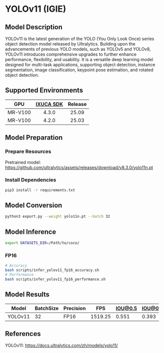 # YOLOv11 (IGIE)

## Model Description

YOLOv11 is the latest generation of the YOLO (You Only Look Once) series object detection model released by Ultralytics. Building upon the advancements of previous YOLO models, such as YOLOv5 and YOLOv8, YOLOv11 introduces comprehensive upgrades to further enhance performance, flexibility, and usability. It is a versatile deep learning model designed for multi-task applications, supporting object detection, instance segmentation, image classification, keypoint pose estimation, and rotated object detection.

## Supported Environments

| GPU    | [IXUCA SDK](https://gitee.com/deep-spark/deepspark#%E5%A4%A9%E6%95%B0%E6%99%BA%E7%AE%97%E8%BD%AF%E4%BB%B6%E6%A0%88-ixuca) | Release |
| :----: | :----: | :----: |
| MR-V100 | 4.3.0 | 25.09 |
| MR-V100 | 4.2.0 | 25.03 |

## Model Preparation

### Prepare Resources

Pretrained model: <https://github.com/ultralytics/assets/releases/download/v8.3.0/yolo11n.pt>

### Install Dependencies

```bash
pip3 install -r requirements.txt
```

## Model Conversion

```bash
python3 export.py --weight yolo11n.pt --batch 32
```

## Model Inference

```bash
export DATASETS_DIR=/Path/to/coco/
```

### FP16

```bash
# Accuracy
bash scripts/infer_yolov11_fp16_accuracy.sh
# Performance
bash scripts/infer_yolov11_fp16_performance.sh
```

## Model Results

| Model   | BatchSize | Precision | FPS     | IOU@0.5 | IOU@0.5:0.95 |
| ------- | --------- | --------- | ------- | ------- | ------------ |
| YOLOv11 | 32        | FP16      | 1519.25 | 0.551   | 0.393        |

## References

YOLOv11: <https://docs.ultralytics.com/zh/models/yolo11/>
